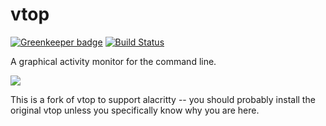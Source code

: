 vtop
=========

[![Greenkeeper badge](https://badges.greenkeeper.io/MrRio/vtop.svg)](https://greenkeeper.io/) [![Build Status](https://travis-ci.org/MrRio/vtop.svg?branch=master)](https://travis-ci.org/MrRio/vtop)

A graphical activity monitor for the command line.

![](https://raw.githubusercontent.com/MrRio/vtop/master/docs/example.gif)

This is a fork of vtop to support alacritty -- you should probably install the original vtop unless you specifically know why you are here.
